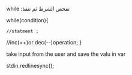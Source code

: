 while :تفحص الشرط ثم تنفذ

while(condition){

    //statment ;

 
   //inc(++)or dec(--)operation;
}

take input from the user and save the valu in var

stdin.redlinesync();

